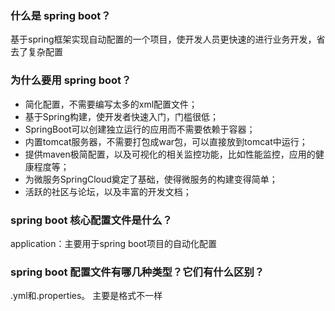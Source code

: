 ### 什么是 spring boot？
基于spring框架实现自动配置的一个项目，使开发人员更快速的进行业务开发，省去了复杂配置

### 为什么要用 spring boot？
- 简化配置，不需要编写太多的xml配置文件；
- 基于Spring构建，使开发者快速入门，门槛很低；
- SpringBoot可以创建独立运行的应用而不需要依赖于容器；
- 内置tomcat服务器，不需要打包成war包，可以直接放到tomcat中运行；
- 提供maven极简配置，以及可视化的相关监控功能，比如性能监控，应用的健康程度等；
- 为微服务SpringCloud奠定了基础，使得微服务的构建变得简单；
- 活跃的社区与论坛，以及丰富的开发文档；

### spring boot 核心配置文件是什么？
application：主要用于spring boot项目的自动化配置

### spring boot 配置文件有哪几种类型？它们有什么区别？
.yml和.properties。 主要是格式不一样
